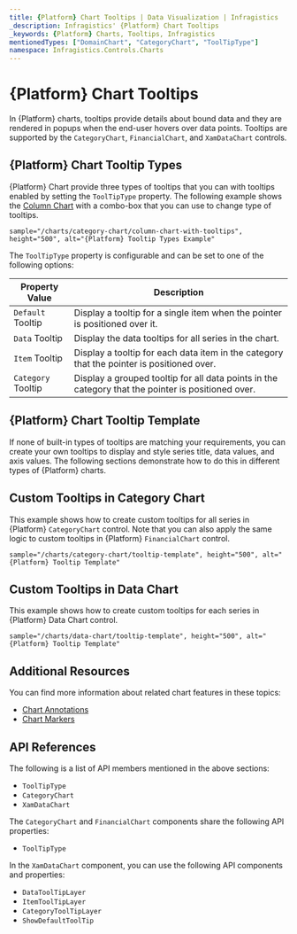```yaml
---
title: {Platform} Chart Tooltips | Data Visualization | Infragistics
_description: Infragistics' {Platform} Chart Tooltips
_keywords: {Platform} Charts, Tooltips, Infragistics
mentionedTypes: ["DomainChart", "CategoryChart", "ToolTipType"]
namespace: Infragistics.Controls.Charts
---
```


# {Platform} Chart Tooltips

In {Platform} charts, tooltips provide details about bound data and they are rendered in popups when the end-user hovers over data points. Tooltips are supported by the `CategoryChart`, `FinancialChart`, and `XamDataChart` controls.

## {Platform} Chart Tooltip Types

{Platform} Chart provide three types of tooltips that you can with tooltips enabled by setting the `ToolTipType` property. The following example shows the [Column Chart](../types/column-chart.md) with a combo-box that you can use to change type of tooltips.

`sample="/charts/category-chart/column-chart-with-tooltips", height="500", alt="{Platform} Tooltip Types Example"`



<div class="divider--half"></div>

The `ToolTipType` property is configurable and can be set to one of the following options:

| Property Value     | Description  |
| -------------------|----------------  |
| `Default`  Tooltip | Display a tooltip for a single item when the pointer is positioned over it.  |
| `Data` Tooltip | Display the data tooltips for all series in the chart.  |
| `Item`  Tooltip    | Display a tooltip for each data item in the category that the pointer is positioned over.  |
| `Category` Tooltip | Display a grouped tooltip for all data points in the category that the pointer is positioned over.  |

<div class="divider--half"></div>

## {Platform} Chart Tooltip Template

If none of built-in types of tooltips are matching your requirements, you can create your own tooltips to display and style series title, data values, and axis values. The following sections demonstrate how to do this in different types of {Platform} charts.

## Custom Tooltips in Category Chart

This example shows how to create custom tooltips for all series in {Platform} `CategoryChart` control. Note that you can also apply the same logic to custom tooltips in {Platform} `FinancialChart` control.

`sample="/charts/category-chart/tooltip-template", height="500", alt="{Platform} Tooltip Template"`



<div class="divider--half"></div>


## Custom Tooltips in Data Chart

This example shows how to create custom tooltips for each series in {Platform} Data Chart control.

`sample="/charts/data-chart/tooltip-template", height="500", alt="{Platform} Tooltip Template"`



<div class="divider--half"></div>

## Additional Resources

You can find more information about related chart features in these topics:

- [Chart Annotations](chart-annotations.md)
- [Chart Markers](chart-markers.md)

## API References

The following is a list of API members mentioned in the above sections:

- `ToolTipType`
- `CategoryChart`
- `XamDataChart`


The `CategoryChart` and `FinancialChart` components share the following API properties:

- `ToolTipType`

In the `XamDataChart` component, you can use the following API components and properties:

- `DataToolTipLayer`
- `ItemToolTipLayer`
- `CategoryToolTipLayer`
- `ShowDefaultToolTip`